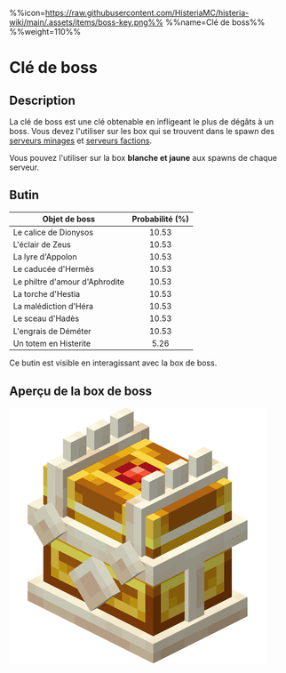 %%icon=https://raw.githubusercontent.com/HisteriaMC/histeria-wiki/main/.assets/items/boss-key.png%%
%%name=Clé de boss%%
%%weight=110%%

# Clé de boss

## Description
La clé de boss est une clé obtenable en infligeant le plus de dégâts à un boss. Vous devez l'utiliser sur les box qui se trouvent dans le spawn des [serveurs minages](https://histeria.fr/wiki/4-gameplay/minage-servers) et [serveurs factions](https://histeria.fr/wiki/4-gameplay/faction-servers).

Vous pouvez l'utiliser sur la box **blanche et jaune** aux spawns de chaque serveur.

## Butin

| Objet de boss | Probabilité (%) |
| --- | :---: |
| Le calice de Dionysos | 10.53 |
| L'éclair de Zeus | 10.53 |
| La lyre d'Appolon | 10.53 |
| Le caducée d'Hermès | 10.53 |
| Le philtre d'amour d'Aphrodite | 10.53 |
| La torche d'Hestia | 10.53 |
| La malédiction d'Héra | 10.53 |
| Le sceau d'Hadès | 10.53 |
| L'engrais de Déméter | 10.53 |
| Un totem en Histerite | 5.26 |

Ce butin est visible en interagissant avec la box de boss.

## Aperçu de la box de boss

![box de boss](https://raw.githubusercontent.com/HisteriaMC/histeria-wiki/main/.assets/blocks/boss-box.png)
